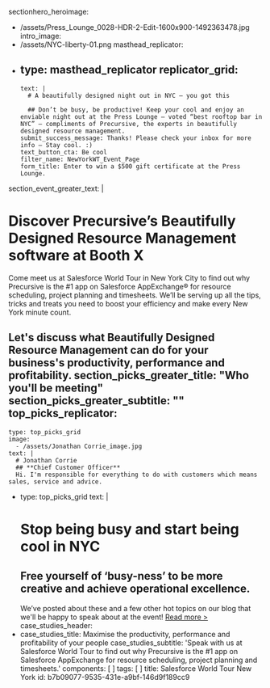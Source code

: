 sectionhero_heroimage:
  - /assets/Press_Lounge_0028-HDR-2-Edit-1600x900-1492363478.jpg
intro_image:
  - /assets/NYC-liberty-01.png
masthead_replicator:
  - 
    type: masthead_replicator
    replicator_grid:
      - 
        text: |
          # A beautifully designed night out in NYC – you got this
          
          ## Don’t be busy, be productive! Keep your cool and enjoy an enviable night out at the Press Lounge – voted “best rooftop bar in NYC” – compliments of Precursive, the experts in beautifully designed resource management.
        submit_success_message: Thanks! Please check your inbox for more info – Stay cool. :)
        text_button_cta: Be cool
        filter_name: NewYorkWT_Event_Page
        form_title: Enter to win a $500 gift certificate at the Press Lounge.
section_event_greater_text: |
  # Discover Precursive’s Beautifully Designed Resource Management software at Booth X
  
  Come meet us at Salesforce World Tour in New York City to find out why Precursive is the #1 app on Salesforce AppExchange® for resource scheduling, project planning and timesheets. We’ll be serving up all the tips, tricks and treats you need to boost your efficiency and make every New York minute count.
  
  Let's discuss what Beautifully Designed Resource Management can do for your business's productivity, performance and profitability.
section_picks_greater_title: "Who you'll be meeting"
section_picks_greater_subtitle: ""
top_picks_replicator:
  - 
    type: top_picks_grid
    image:
      - /assets/Jonathan Corrie_image.jpg
    text: |
      # Jonathan Corrie
      ## **Chief Customer Officer**
      Hi. I'm responsible for everything to do with customers which means sales, service and advice.
  - 
    type: top_picks_grid
    text: |
      # Stop being busy and start being cool in NYC
      ## **Free yourself of ‘busy-ness’ to be more creative and achieve operational excellence.**
      We’ve posted about these and a few other hot topics on our blog that we'll be happy to speak about at the event! [Read more >](https://precursive.com/blog/precursive-salesforce-world-tour-new-york)
case_studies_header:
  - 
    case_studies_title: Maximise the productivity, performance and profitability of your people
    case_studies_subtitle: 'Speak with us at Salesforce World Tour to find out why Precursive is the #1 app on         Salesforce AppExchange for resource scheduling, project planning and timesheets.'
components: [ ]
tags: [ ]
title: Salesforce World Tour New York
id: b7b09077-9535-431e-a9bf-146d9f189cc9
